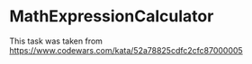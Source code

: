 # MathExpressionCalculator
This task was taken from https://www.codewars.com/kata/52a78825cdfc2cfc87000005
